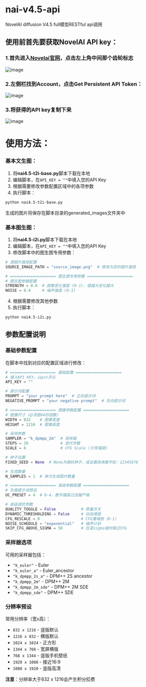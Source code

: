 # nai-v4.5-api
NovelAI diffusion V4.5 full模型RESTful api调用

## 使用前首先要获取NovelAI API key：
### 1.首先进入[Novelai官网](https://novelai.net/stories)，点击左上角中间那个齿轮标志
![image](https://github.com/user-attachments/assets/7593250e-977b-4c29-b9f2-5c2a2211edd0)
### 2.左侧栏找到Account，点击Get Persistent API Token：
![image](https://github.com/user-attachments/assets/616d75e0-e769-4214-ab09-7e723997257c)
### 3.将获得的API key复制下来
![image](https://github.com/user-attachments/assets/84e4670c-f682-48fe-a190-7124da80de71)

# 使用方法：

### 基本文生图：
1. 将**nai4.5-t2i-base.py**脚本下载在本地
2. 编辑脚本，在`API_KEY = ""`中填入您的API Key
3. 根据需要修改参数配置区域中的各项参数
4. 执行脚本：

```bash
python nai4.5-t2i-base.py
```
生成的图片将保存在脚本目录的generated_images文件夹中

### 基本图生图：
1. 将**nai4.5-i2i.py**脚本下载在本地
2. 编辑脚本，在`API_KEY = ""`中填入您的API Key
3. 修改脚本中的图生图专用参数：

```python
# 源图片路径配置
SOURCE_IMAGE_PATH = "source_image.png"  # 修改为您的图片路径

# ==================== 图生图专用参数 ====================
# 图生图参数配置
STRENGTH = 0.6  # 图像变化强度 (0-1)，值越大变化越大
NOISE = 0.4     # 噪声强度 (0-1)
```

4. 根据需要修改其他参数
5. 执行脚本：

```bash
python nai4.5-i2i.py
```

## 参数配置说明

### 基础参数配置
在脚本中找到对应的配置区域进行修改：

```python
# ==================== 基础配置 ====================
# 填入API KEY。以pst开头
API_KEY = ""

# 提示词配置
PROMPT = "your prompt here"  # 正向提示词
NEGATIVE_PROMPT = "your negative prompt"  # 负向提示词

# ==================== 图像参数配置 ====================
# 图像尺寸（必须是64的倍数）
WIDTH = 832    # 图像宽度
HEIGHT = 1216  # 图像高度

# 采样参数
SAMPLER = "k_dpmpp_2m"  # 采样器
STEPS = 28              # 迭代步数
SCALE = 6               # CFG Scale (引导强度)

# 种子设置
FIXED_SEED = None  # None为随机种子，或设置具体数字如：12345678

# 生成数量
N_SAMPLES = 1  # 单次生成图片数量

# ==================== 高级参数配置 ====================
# 负面提示词预设
UC_PRESET = 4  # 0-4，数字越高过滤越严格

# 高级调优参数
QUALITY_TOGGLE = False           # 质量开关
DYNAMIC_THRESHOLDING = False     # 动态阈值
CFG_RESCALE = 0                  # CFG重缩放（0-1）
NOISE_SCHEDULE = "exponential"   # 噪声计划
SKIP_CFG_ABOVE_SIGMA = 58        # 在高sigma值时跳过CFG
```

### 采样器选项
可用的采样器包括：
- `"k_euler"` - Euler
- `"k_euler_a"` - Euler_ancestor
- `"k_dpmpp_2s_a"` - DPM++ 2S ancestor
- `"k_dpmpp_2m"` - DPM++ 2M
- `"k_dpmpp_2m_sde"` - DPM++ 2M SDE
- `"k_dpmpp_sde"` - DPM++ SDE


### 分辨率预设
常用分辨率（宽x高）：
- `832 x 1216` - 竖版默认
- `1216 x 832` - 横版默认
- `1024 x 1024` - 正方形
- `1344 x 768` - 宽屏横版
- `768 x 1344` - 竖版手机壁纸
- `1920 x 1088` - 接近16:9
- `1088 x 1920` - 竖版高清

**注意**：分辨率大于832 x 1216会产生积分扣费
